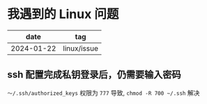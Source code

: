 # 我遇到的 Linux 问题

| date       | tag         |
| ---------- | ----------- |
| 2024-01-22 | linux/issue |

## ssh 配置完成私钥登录后，仍需要输入密码

`～/.ssh/authorized_keys` 权限为 `777` 导致, `chmod -R 700 ~/.ssh` 解决
